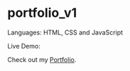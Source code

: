 # portfolio_v1

Languages: HTML, CSS and JavaScript

Live Demo: <p>Check out my <a href="https://nguyenth21.github.io/portfolio" target="_blank" rel="noopener noreferrer">Portfolio</a>.</p>
